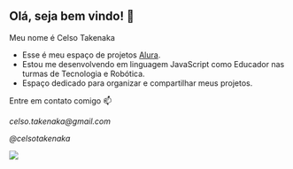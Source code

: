 ## Olá, seja bem vindo! 👋

Meu nome é Celso Takenaka

 - Esse é meu espaço de projetos [Alura](https://www.alurastart.com.br/).
 - Estou me desenvolvendo em linguagem JavaScript como Educador nas turmas de Tecnologia e Robótica.
 - Espaço dedicado para organizar e compartilhar meus projetos.

Entre em contato comigo 📫

_celso.takenaka@gmail.com_

_@celsotakenaka_

![](https://media1.tenor.com/m/jJr0cRvWu0UAAAAC/pong-videogame.gif)

